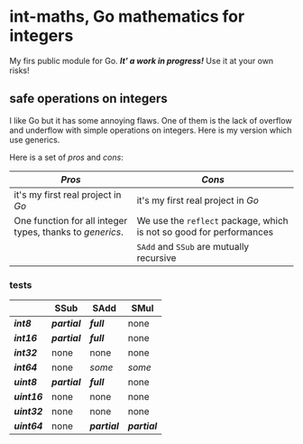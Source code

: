 # int-maths, Go mathematics for integers

My firs public module for Go. ***It' a work in progress!*** Use it at your own risks!

## safe operations on integers

I like Go but it has some annoying flaws. One of them is the lack of overflow and underflow with simple operations on integers. Here is my version which use generics.

Here is a set of *pros* and *cons*:

| ***Pros***                                                | ***Cons***                                                          |
| --------------------------------------------------------- | ------------------------------------------------------------------- |
| it's my first real project in *Go*                        | it's my first real project in *Go*                                  |
| One function for all integer types, thanks to *generics*. | We use the `reflect` package, which is not so good for performances |
|                                                           | `SAdd` and `SSub` are mutually recursive                            |

### tests

|              | SSub          | SAdd          | SMul          |
| ------------ | ------------- | ------------- | ------------- |
| ***int8***   | ***partial*** | ***full***    | none          |
| ***int16***  | ***partial*** | ***full***    | none          |
| ***int32***  | none          | none          | none          |
| ***int64***  | none          | *some*        | *some*        |
| ***uint8***  | ***partial*** | ***full***    | none          |
| ***uint16*** | none          | none          | none          |
| ***uint32*** | none          | none          | none          |
| ***uint64*** | none          | ***partial*** | ***partial*** |
